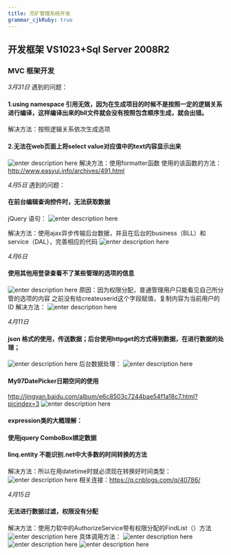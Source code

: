 ```yaml
---
title: 兖矿管理系统开发
grammar_cjkRuby: true
---
```

## 开发框架 VS1023+Sql Server 2008R2
### MVC 框架开发

*3月31日*
遇到的问题：
#### 1.using namespace 引用无效，因为在生成项目的时候不是按照一定的逻辑关系进行编译，这样编译出来的bll文件就会没有按照包含顺序生成，就会出错。
解决方法：按照逻辑关系依次生成选项

#### 2.无法在web页面上将select value对应值中的text内容显示出来
![enter description here][1]
解决方法：使用formatter函数 
使用的该函数的方法：<http://www.easyui.info/archives/491.html>

*4月5日*
遇到的问题：
#### 在前台编辑查询控件时，无法获取数据
jQuery 语句：
![enter description here][2]

解决方法：使用ajax异步传输后台数据，并且在后台的business（BLL）和service（DAL），完善相应的代码
![enter description here][3]

*4月6日*
#### 使用其他用登录查看不了某些管理的选项的信息
![enter description here][4]
原因：因为权限分配，普通管理用户只能看见自己所分管的选项的内容
之前没有给createuserid这个字段赋值，复制内容为当前用户的ID
解决方法：
![enter description here][5]

*4月11日*
#### json 格式的使用，传送数据；后台使用httpget的方式得到数据，在进行数据的处理；
![enter description here][6]
后台数据处理：
![enter description here][7]
		
#### My97DatePicker日期空间的使用
http://jingyan.baidu.com/album/e6c8503c7244bae54f1a18c7.html?picindex=3
![enter description here][8]

#### expression类的大概理解：


#### 使用jquery ComboBox绑定数据

#### linq.entity 不能识别.net中大多数的时间转换的方法
解决方法：所以在用datetime时就必须现在转换好时间类型：
![enter description here][9]
相关连接：https://q.cnblogs.com/q/40786/

*4月15日*
#### 无法进行数据过滤，权限没有分配
解决方法：使用力软中的AuthorizeService带有权限分配的FindList（）方法
![enter description here][10]
具体调用方法：
![enter description here][11]
![enter description here][12]
![enter description here][13]


  [1]: ./images/1490968550488.jpg "1490968550488.jpg"
  [2]: ./images/1491379279892.jpg "1491379279892.jpg"
  [3]: ./images/1491379490047.jpg "1491379490047.jpg"
  [4]: ./images/1491452433367.jpg "1491452433367.jpg"
  [5]: ./images/1491452621431.jpg "1491452621431.jpg"
  [6]: ./images/1491961766679.jpg "1491961766679.jpg"
  [7]: ./images/1491961855581.jpg "1491961855581.jpg"
  [8]: ./images/1491961911057.jpg "1491961911057.jpg"
  [9]: ./images/1491966451521.jpg "1491966451521.jpg"
  [10]: ./images/1492240459986.jpg "1492240459986.jpg"
  [11]: ./images/1492240548819.jpg "1492240548819.jpg"
  [12]: ./images/1492240557046.jpg "1492240557046.jpg"
  [13]: ./images/1492240566783.jpg "1492240566783.jpg"